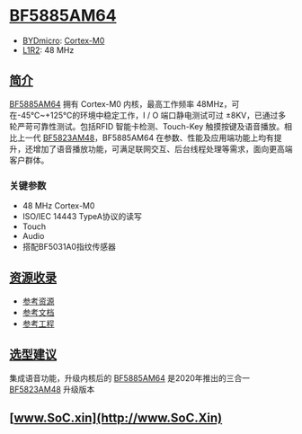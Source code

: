 ﻿# [BF5885AM64](https://doc.soc.xin/BF5885AM64)

* [BYDmicro](http://www.bydmicro.com/): [Cortex-M0](https://github.com/SoCXin/Cortex)
* [L1R2](https://github.com/SoCXin/Level): 48 MHz

## [简介](https://github.com/SoCXin/BF5885AM64/wiki)

[BF5885AM64](https://github.com/SoCXin/BF5885AM64) 拥有 Cortex-M0 内核，最高工作频率 48MHz，可在-45℃~+125℃的环境中稳定工作，I / O 端口静电测试可过 ±8KV，已通过多轮严苛可靠性测试。包括RFID 智能卡检测、Touch-Key 触摸按键及语音播放。相比上一代 [BF5823AM48](https://github.com/SoCXin/BF5823AM48)，BF5885AM64 在参数、性能及应用端功能上均有提升，还增加了语音播放功能，可满足联网交互、后台线程处理等需求，面向更高端客户群体。

### 关键参数

* 48 MHz Cortex-M0
* ISO/IEC 14443 TypeA协议的读写
* Touch
* Audio
* 搭配BF5031A0指纹传感器

## [资源收录](https://github.com/SoCXin)

* [参考资源](src/)
* [参考文档](docs/)
* [参考工程](project/)

## [选型建议](https://github.com/SoCXin/BF5885AM64)

集成语音功能，升级内核后的 [BF5885AM64](https://github.com/SoCXin/BF5885AM64) 是2020年推出的三合一 [BF5823AM48](https://github.com/SoCXin/BF5823AM48) 升级版本

## [www.SoC.xin](http://www.SoC.Xin)

